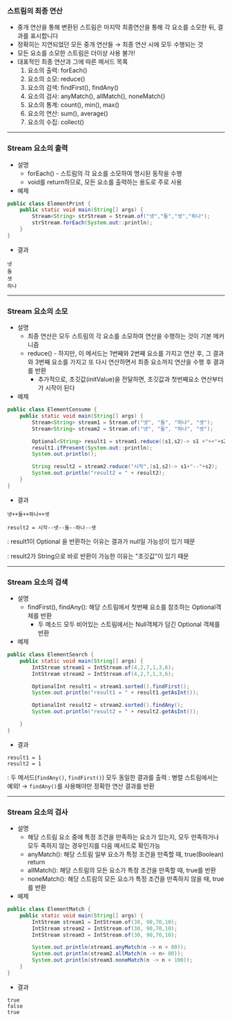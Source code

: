 ### 스트림의 최종 연산

- 중개 연산을 통해 변환된 스트림은 마지막 최종연산을 통해 각 요소를 소모한 뒤, 결과를 표시합니다
- 정확히는 지연되었던 모든 중개 연산들 → 최종 연산 시에 모두 수행되는 것
- 모든 요소를 소모한 스트림은 더이상 사용 불가!
- 대표적인 최종 연산과 그에 따른 메서드 목록
    1. 요소의 출력: forEach()
    2. 요소의 소모: reduce()
    3. 요소의 검색: findFirst(), findAny()
    4. 요소의 검사: anyMatch(), allMatch(), noneMatch()
    5. 요소의 통계: count(), min(), max()
    6. 요소의 연산: sum(), average()
    7. 요소의 수집: collect()


---

### Stream 요소의 출력

- 설명
    - forEach() - 스트림의 각 요소를 소모하여 명시된 동작을 수행
    - void를 return하므로, 모든 요소를 출력하는 용도로 주로 사용
- 예제

```java
public class ElementPrint {
    public static void main(String[] args) {
        Stream<String> strStream = Stream.of("넷","둘","셋","하나");
        strStream.forEach(System.out::println);
    }
}
```

- 결과

```
넷
둘
셋
하나
```

---

### Stream 요소의 소모

- 설명
    - 최종 연산은 모두 스트림의 각 요소를 소모하여 연산을 수행하는 것이 기본 메커니즘
    - reduce() - 하지만, 이 메서드는 1번째와 2번째 요소를 가지고 연산 후, 그 결과와 3번째 요소를 가지고 또 다시 연산하면서 최종 요소까지 연산을 수행 후 결과를 반환
        - 추가적으로, 초깃값(initValue)을 전달하면, 초깃값과 첫번째요소 연산부터가 시작이 된다
- 예제

```java
public class ElementConsume {
    public static void main(String[] args) {
        Stream<String> stream1 = Stream.of("넷", "둘", "하나", "셋");
        Stream<String> stream2 = Stream.of("넷", "둘", "하나", "셋");

        Optional<String> result1 = stream1.reduce((s1,s2)-> s1 +"++"+s2);
        result1.ifPresent(System.out::println);
        System.out.println();

        String result2 = stream2.reduce("시작",(s1,s2)-> s1+"--"+s2);
        System.out.println("result2 = " + result2);
    }
}
```

- 결과

```
넷++둘++하나++셋

result2 = 시작--넷--둘--하나--셋
```

: result1이 Optional<String> 을 반환하는 이유는 결과가 null일 가능성이 있기 때문

: result2가 String으로 바로 반환이 가능한 이유는 "초깃값"이 있기 때문

---

### Stream 요소의 검색

- 설명
    - findFirst(), findAny(): 해당 스트림에서 첫번째 요소를 참조하는 Optional객체를 반환
        - 두 메소드 모두 비어있는 스트림에서는 Null객체가 담긴 Optional 객체를 반환
- 예제

```java
public class ElementSearch {
    public static void main(String[] args) {
        IntStream stream1 = IntStream.of(4,2,7,1,3,6);
        IntStream stream2 = IntStream.of(4,2,7,1,3,6);

        OptionalInt result1 = stream1.sorted().findFirst();
        System.out.println("result1 = " + result1.getAsInt());

        OptionalInt result2 = stream2.sorted().findAny();
        System.out.println("result2 = " + result2.getAsInt());

    }
}
```

- 결과

```
result1 = 1
result2 = 1
```

: 두 메서드(`findAny()`, `findFirst()`) 모두 동일한 결과를 출력
: 병렬 스트림에서는 예외! → `findAny()`를 사용해야만 정확한 연산 결과를 반환



---

### Stream 요소의 검사

- 설명
    - 해당 스트림 요소 중에 특정 조건을 만족하는 요소가 있는지, 모두 만족하거나 모두 족하지 않는 경우인지를 다음 메서드로 확인가능
    - anyMatch(): 해당 스트림 일부 요소가 특정 조건을 만족할 때, true(Boolean) return
    - allMatch(): 해당 스트림의 모든 요소가 특정 조건을 만족할 때, true를 반환
    - noneMatch(): 해당 스트림의 모든 요소가 특정 조건을 만족하지 않을 때, true를 반환
- 예제

```java
public class ElementMatch {
    public static void main(String[] args) {
        IntStream stream1 = IntStream.of(30, 90,70,10);
        IntStream stream2 = IntStream.of(30, 90,70,10);
        IntStream stream3 = IntStream.of(30, 90,70,10);

        System.out.println(stream1.anyMatch(n -> n > 80));
        System.out.println(stream2.allMatch(n -> n> 80));
        System.out.println(stream3.noneMatch(n -> n > 100));
    }
}
```

- 결과

```
true
false
true
```